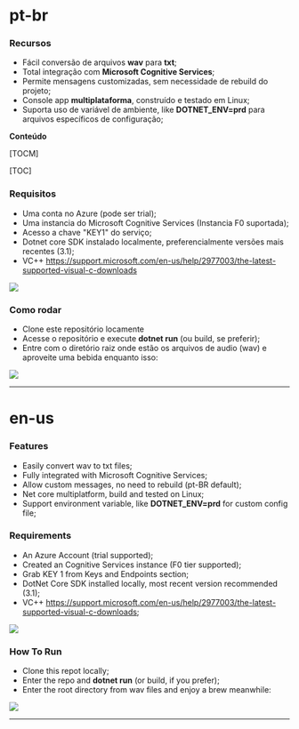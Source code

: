 # pt-br

### Recursos

- Fácil conversão de arquivos **wav** para **txt**;
- Total integração com **Microsoft Cognitive Services**;
- Permite mensagens customizadas, sem necessidade de rebuild do projeto;
- Console app **multiplataforma**, construído e testado em Linux;
- Suporta uso de variável de ambiente, like **DOTNET_ENV=prd** para arquivos específicos de configuração;


**Conteúdo**

[TOCM]

[TOC]

### Requisitos

- Uma conta no Azure (pode ser trial);
- Uma instancia do Microsoft Cognitive Services (Instancia F0 suportada);
- Acesso a chave "KEY1" do serviço;
- Dotnet core SDK instalado localmente, preferencialmente versões mais recentes (3.1);
- VC++ https://support.microsoft.com/en-us/help/2977003/the-latest-supported-visual-c-downloads


![](http://tarcisiogambin.net/wp-content/uploads/sites/2/2020/09/azure_cog_service_.png)

### Como rodar

- Clone este repositório locamente
- Acesse o repositório e execute **dotnet run** (ou build, se preferir);
- Entre com o diretório raiz onde estão os arquivos de audio (wav) e aproveite uma bebida enquanto isso:

![](http://tarcisiogambin.net/wp-content/uploads/sites/2/2020/09/consoreRunning.png)


------------


# en-us 

### Features

- Easily convert wav to txt files;
- Fully integrated with Microsoft Cognitive Services;
- Allow custom messages, no need to rebuild (pt-BR default);
- Net core multiplatform, build and tested on Linux;
- Support environment variable, like **DOTNET_ENV=prd** for custom config file;

### Requirements

- An Azure Account (trial supported);
- Created an Cognitive Services instance (F0 tier supported);
- Grab KEY 1 from Keys and Endpoints section;
- DotNet Core SDK installed locally, most recent version recommended (3.1);
- VC++ https://support.microsoft.com/en-us/help/2977003/the-latest-supported-visual-c-downloads;

![](http://tarcisiogambin.net/wp-content/uploads/sites/2/2020/09/azure_cog_service_.png)

### How To Run

- Clone this repot locally;
- Enter the repo and **dotnet run** (or build, if you prefer);
- Enter the root directory from wav files and enjoy a brew meanwhile:

![](http://tarcisiogambin.net/wp-content/uploads/sites/2/2020/09/consoreRunning.png)

------------

